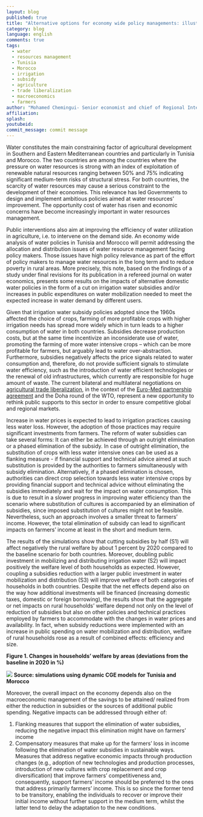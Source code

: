```yaml
---
layout: blog
published: true
title: "Alternative options for economy wide policy managements: illustrations using CGE  models for Tunisia and Morocco"
category: blog
language: english
comments: true
tags: 
  - water
  - resources management
  - Tunisia
  - Morocco
  - irrigation
  - subsidy
  - agriculture
  - trade liberalization
  - macroeconomics
  - farmers
author: "Mohamed Chemingui- Senior economist and chief of Regional Integration UN-ESCWA"
affiliation: 
splash: 
youtubeid: 
commit_message: commit message
---
```

Water constitutes the main constraining factor of agricultural development in Southern and Eastern Mediterranean countries and particularly in Tunisia and Morocco. The two countries are among the countries where the pressure on water resources is strong with an index of exploitation of renewable natural resources ranging between 50% and 75% indicating significant medium-term risks of structural stress. For both countries, the scarcity of water resources may cause a serious constraint to the development of their economies. This relevance has led Governments to design and implement ambitious policies aimed at water resources’ improvement. The opportunity cost of water has risen and economic concerns have become increasingly important in water resources management. 


Public interventions also aim at improving the efficiency of water utilization in agriculture, i.e. to intervene on the demand side. An economy wide analysis of water policies in Tunisia and Morocco will permit addressing the allocation and distribution issues of water resource management facing policy makers. Those issues have high policy relevance as part of the effort of policy makers to manage water resources in the long term and to reduce poverty in rural areas. More precisely, this note, based on the findings of a study under final revisions for its publication in a refereed journal on water economics, presents some results on the impacts of alternative domestic water policies in the form of a cut on irrigation water subsidies and/or increases in public expenditures on water mobilization needed to meet the expected increase in water demand by different users.


Given that irrigation water subsidy policies adopted since the 1960s affected the choice of crops, farming of more profitable crops with higher irrigation needs has spread more widely which in turn leads to a higher consumption of water in both countries. Subsidies decrease production costs, but at the same time incentivize an inconsiderate use of water, promoting the farming of more water intensive crops – which can be more profitable for farmers, but arguably lead to water over-abstraction. Furthermore, subsidies negatively affects the price signals related to water consumption and, therefore, do not provide sufficient signals to stimulate water efficiency, such as the introduction of water efficient technologies or the renewal of old infrastructures, which currently are responsible for huge amount of waste. The current bilateral and multilateral negotiations on [agricultural trade liberalization](http://www.ifpri.org/publication/trade-liberalization-and-poverty-middle-east-and-north-africa), in the context of the [Euro-Med partnership agreement](http://www.keepeek.com/Digital-Asset-Management/oecd/development/la-liberalisation-de-l-agriculture-tunisienne-et-l-union-europeenne_557216740816#page1) and the Doha round of the WTO, represent a new opportunity to rethink public supports to this sector in order to ensure competitive global and regional markets. 


Increase in water prices is expected to lead to irrigation practices causing less water loss. However, the adoption of those practices may require significant investments from farmers. The reform of water subsidies can take several forms: It can either be achieved through an outright elimination or a phased elimination of the subsidy. In case of outright elimination, the substitution of crops with less water intensive ones can be used as a flanking measure - if financial support and technical advice aimed at such substitution is provided by the authorities to farmers simultaneously with subsidy elimination. Alternatively, if a phased elimination is chosen, authorities can direct crop selection towards less water intensive crops by providing financial support and technical advice without eliminating the subsidies immediately and wait for the impact on water consumption. This is due to result in a slower progress in improving water efficiency than the scenario where substitution of cultures is accompanied by an elimination of subsidies, since imposed substitution of cultures might not be feasible. Nevertheless, such an approach involves a smaller threat to farmers’ income. However, the total elimination of subsidy can lead to significant impacts on farmers’ income at least in the short and medium term.


 The results of the simulations show that cutting subsidies by half (S1) will affect negatively the rural welfare by about 1 percent by 2020 compared to the baseline scenario for both countries. Moreover, doubling public investment in mobilizing and distributing irrigation water (S2) will impact positively the welfare level of both households as expected. However, coupling a subsidies reduction with a larger public investment in water mobilization and distribution (S3) will improve welfare of both categories of households in both countries. Despite that the net effects depend also on the way how additional investments will be financed (increasing domestic taxes, domestic or foreign borrowing), the results show that the aggregate or net impacts on rural households’ welfare depend not only on the level of reduction of subsidies but also on other policies and technical practices employed by farmers to accommodate with the changes in water prices and availability. In fact, when subsidy reductions were implemented with an increase in public spending on water mobilization and distribution, welfare of rural households rose as a result of combined effects: efficiency and size.

**Figure 1. Changes in households’ welfare by areas (deviations from the baseline in 2020 in %)**

![](http://farm2.staticflickr.com/1600/24061262180_3d2cd8cb98_b.jpg)
**Source: simulations using dynamic CGE models for Tunisia and Morocco**

Moreover, the overall impact on the economy depends also on the macroeconomic management of the savings to be attained/ realized from either the reduction in subsidies or the sources of additional public spending. Negative impacts can be addressed through either of:
 1) Flanking measures that support the elimination of water subsidies, reducing the negative impact this elimination might have on farmers’ income
 2) Compensatory measures that make up for the farmers’ loss in income following the elimination of water subsidies in sustainable ways. Measures that address negative economic impacts through production changes (e.g., adoption of new technologies and production processes, introduction of new cultures with crop replacement and crop diversification) that improve farmers’ competitiveness and, consequently, support farmers’ income should be preferred to the ones that address primarily farmers’ income. This is so since the former tend to be transitory, enabling the individuals to recover or improve their initial income without further support in the medium term, whilst the latter tend to delay the adaptation to the new conditions.